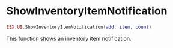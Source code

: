 # ShowInventoryItemNotification

```lua
ESX.UI.ShowInventoryItemNotification(add, item, count)
```

This function shows an inventory item notification.
